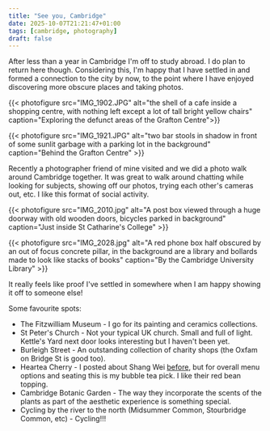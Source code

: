 ```yaml
---
title: "See you, Cambridge"
date: 2025-10-07T21:21:47+01:00
tags: [cambridge, photography]
draft: false
---
```


After less than a year in Cambridge I'm off to study abroad. I do plan to return here though. Considering this, I'm happy that I have settled in and formed a connection to the city by now, to the point where I have enjoyed discovering more obscure places and taking photos.

{{< photofigure src="IMG_1902.JPG" alt="the shell of a cafe inside a shopping centre, with nothing left except a lot of tall bright yellow chairs"  caption="Exploring the defunct areas of the Grafton Centre">}}

{{< photofigure src="IMG_1921.JPG" alt="two bar stools in shadow in front of some sunlit garbage with a parking lot in the background" caption="Behind the Grafton Centre" >}}

Recently a photographer friend of mine visited and we did a photo walk around Cambridge together. It was great to walk around chatting while looking for subjects, showing off our photos, trying each other's cameras out, etc. I like this format of social activity.

{{< photofigure src="IMG_2010.jpg" alt="A post box viewed through a huge doorway with old wooden doors, bicycles parked in background" caption="Just inside St Catharine's College" >}}

{{< photofigure src="IMG_2028.jpg" alt="A red phone box half obscured by an out of focus concrete pillar, in the background are a library and bollards made to look like stacks of books" caption="By the Cambridge University Library" >}}

It really feels like proof I've settled in somewhere when I am happy showing it off to someone else!

Some favourite spots:

- The Fitzwilliam Museum - I go for its painting and ceramics collections.
- St Peter's Church - Not your typical UK church. Small and full of light. Kettle's Yard next door looks interesting but I haven't been yet.
- Burleigh Street - An outstanding collection of charity shops (the Oxfam on Bridge St is good too).
- Heartea Cherry - I posted about Shang Wei [before](/blog/drink-so-good), but for overall menu options and seating this is my bubble tea pick. I like their red bean topping.
- Cambridge Botanic Garden - The way they incorporate the scents of the plants as part of the aesthetic experience is something special.
- Cycling by the river to the north (Midsummer Common, Stourbridge Common, etc) - Cycling!!!
